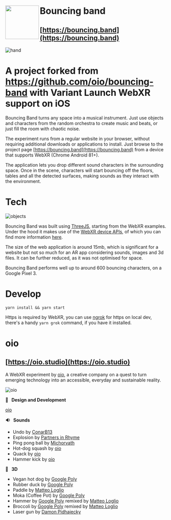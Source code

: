 # <img align="left" width="105" height="105" src="./src/media/2d/favicon.png"> Bouncing band

## [https://bouncing.band](https://bouncing.band)

![hand](https://user-images.githubusercontent.com/2639360/115254296-1ac65700-a125-11eb-9e10-f8b175a55cd5.gif)

# A project forked from https://github.com/oio/bouncing-band with Variant Launch WebXR support on iOS


Bouncing Band turns any space into a musical instrument. Just use objects and characters from the random orchestra to create music and beats, or just fill the room with chaotic noise.

The experiment runs from a regular website in your browser, without requiring additional downloads or applications to install. Just browse to the project page [https://bouncing.band](https://bouncing.band) from a device that supports WebXR (Chrome Android 81+).

The application lets you drop different sound characters in the surrounding space. Once in the scene, characters will start bouncing off the floors, tables and all the detected surfaces, making sounds as they interact with the environment.

# Tech

![objects](https://user-images.githubusercontent.com/2639360/115309089-ad85e680-a163-11eb-9b96-05d4a69c873f.gif)

Bouncing Band was built using [ThreeJS](https://threejs.org/), starting from the WebXR examples. Under the hood it makes use of the [WebXR device APIs](https://immersiveweb.dev/), of which you can find more information [here](https://github.com/immersive-web/webxr/blob/master/explainer.md).

The size of the web application is around 15mb, which is significant for a website but not so much for an AR app considering sounds, images and 3d files. It can be further reduced, as it was not optimised for space.

Bouncing Band performs well up to around 600 bouncing characters, on a Google Pixel 3.

# Develop

```
yarn install && yarn start
```

Https is required by WebXR, you can use [ngrok](https://ngrok.com/) for https on local dev, there's a handy `yarn grok` command, if you have it installed.

# oio

## [https://oio.studio](https://oio.studio)

A WebXR experiment by [oio](https://oio.studio), a creative company on a quest to turn emerging technology into an accessible, everyday and sustainable reality.

![oio](https://user-images.githubusercontent.com/2639360/115254363-2ade3680-a125-11eb-9fcf-9acf9b832cf2.gif)

**📐 &nbsp; Design and Development**

[oio](http://oio.studio)

**🔉 &nbsp; Sounds**

- Undo by [ConarB13](https://freesound.org/people/ConarB13/sounds/401542/)
- Explosion by [Partners in Rhyme](https://www.freesoundeffects.com/free-track/explosion-3-466448/)
- Ping pong ball by [Michorvath](https://freesound.org/people/michorvath/sounds/269718/)
- Hot-dog squash by [oio](https://oio.studio)
- Quack by [oio](https://oio.studio)
- Hammer kick by [oio](https://oio.studio)

**🏓 &nbsp; 3D**

- Vegan hot dog by [Google Poly](https://poly.google.com/view/fPOjUkuqPLw)
- Rubber duck by [Google Poly](https://poly.google.com/view/9pffFcv7LSm)
- Paddle by [Matteo Loglio](https://matlo.me)
- Moka (Coffee Pot) by [Google Poly](https://poly.google.com/view/4JpGweI6vVR)
- Hammer by [Google Poly](https://poly.google.com/view/cOizz1RJnb3) remixed by [Matteo Loglio](https://matlo.me)
- Broccoli by [Google Poly](https://poly.google.com/view/e2Z3XDxtT41) remixed by [Matteo Loglio](https://matlo.me)
- Laser gun by [Damon Pidhajecky](https://poly.google.com/view/9qGe3grmPlK)
